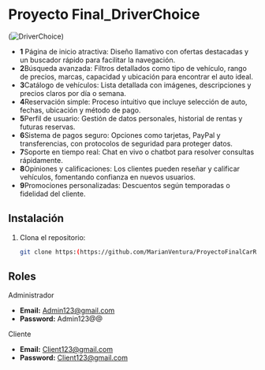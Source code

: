 # Proyecto Final_DriverChoice

(![DriverChoice](https://github.com/user-attachments/assets/a07d647c-a183-4373-bde0-cc647b95e2aa))


- **1** Página de inicio atractiva: Diseño llamativo con ofertas destacadas y un buscador rápido para facilitar la navegación.
- **2**Búsqueda avanzada: Filtros detallados como tipo de vehículo, rango de precios, marcas, capacidad y ubicación para encontrar el auto ideal.
- **3**Catálogo de vehículos: Lista detallada con imágenes, descripciones y precios claros por día o semana.
- **4**Reservación simple: Proceso intuitivo que incluye selección de auto, fechas, ubicación y método de pago.
- **5**Perfil de usuario: Gestión de datos personales, historial de rentas y futuras reservas.
- **6**Sistema de pagos seguro: Opciones como tarjetas, PayPal y transferencias, con protocolos de seguridad para proteger datos.
- **7**Soporte en tiempo real: Chat en vivo o chatbot para resolver consultas rápidamente.
- **8**Opiniones y calificaciones: Los clientes pueden reseñar y calificar vehículos, fomentando confianza en nuevos usuarios.
- **9**Promociones personalizadas: Descuentos según temporadas o fidelidad del cliente.

## Instalación

1. Clona el repositorio:
   ```bash
   git clone https:(https://github.com/MarianVentura/ProyectoFinalCarRental.git)
   
## Roles
   Administrador 
 - **Email:** Admin123@gmail.com
 - **Password:** Admin123@@

Cliente
- **Email:** Client123@gmail.com
- **Password:** Client123@gmail.com
